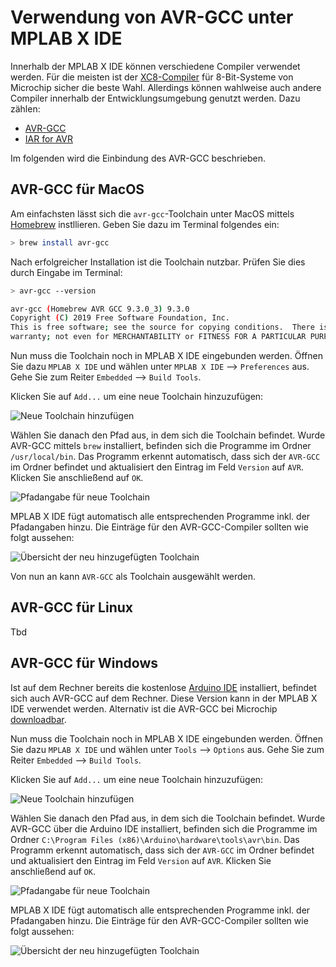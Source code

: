# Verwendung von AVR-GCC unter MPLAB X IDE

Innerhalb der MPLAB X IDE können verschiedene Compiler verwendet werden. Für die meisten ist der [XC8-Compiler](https://www.microchip.com/en-us/development-tools-tools-and-software/mplab-xc-compilers#tabs) für 8-Bit-Systeme von Microchip sicher die beste Wahl. Allerdings können wahlweise auch andere Compiler innerhalb der Entwicklungsumgebung genutzt werden. Dazu zählen:

- [AVR-GCC](https://gcc.gnu.org/wiki/avr-gcc)
- [IAR for AVR](https://www.iar.com/ewavr)

Im folgenden wird die Einbindung des AVR-GCC beschrieben.

## AVR-GCC für MacOS

Am einfachsten lässt sich die `avr-gcc`-Toolchain unter MacOS mittels [Homebrew](https://brew.sh) instllieren. Geben Sie dazu im Terminal folgendes ein:

```bash
> brew install avr-gcc
```

Nach erfolgreicher Installation ist die Toolchain nutzbar. Prüfen Sie dies durch Eingabe im Terminal:

```bash
> avr-gcc --version

avr-gcc (Homebrew AVR GCC 9.3.0_3) 9.3.0
Copyright (C) 2019 Free Software Foundation, Inc.
This is free software; see the source for copying conditions.  There is NO
warranty; not even for MERCHANTABILITY or FITNESS FOR A PARTICULAR PURPOSE.
````

Nun muss die Toolchain noch in MPLAB X IDE eingebunden werden. Öffnen Sie dazu `MPLAB X IDE` und wählen unter `MPLAB X IDE` --> `Preferences` aus. Gehe Sie zum Reiter `Embedded` --> `Build Tools`.

Klicken Sie auf `Add...` um eine neue Toolchain hinzuzufügen:

![Neue Toolchain hinzufügen](img/mplab_avr-gcc_macos_01.png)

Wählen Sie danach den Pfad aus, in dem sich die Toolchain befindet. Wurde AVR-GCC mittels `brew` installiert, befinden sich die Programme im Ordner `/usr/local/bin`. Das Programm erkennt automatisch, dass sich der `AVR-GCC` im Ordner befindet und aktualisiert den Eintrag im Feld `Version` auf `AVR`. Klicken Sie anschließend auf `OK`.

![Pfadangabe für neue Toolchain](img/mplab_avr-gcc_macos_02.png)

MPLAB X IDE fügt automatisch alle entsprechenden Programme inkl. der Pfadangaben hinzu. Die Einträge für den AVR-GCC-Compiler sollten wie folgt aussehen:

![Übersicht der neu hinzugefügten Toolchain](img/mplab_avr-gcc_macos_03.png)

Von nun an kann `AVR-GCC` als Toolchain ausgewählt werden.


## AVR-GCC für Linux

Tbd

## AVR-GCC für Windows

Ist auf dem Rechner bereits die kostenlose [Arduino IDE](https://www.arduino.cc/en/software) installiert, befindet sich auch AVR-GCC auf dem Rechner. Diese Version kann in der MPLAB X IDE verwendet werden. Alternativ ist die AVR-GCC bei Microchip [downloadbar](https://www.microchip.com/en-us/development-tools-tools-and-software/gcc-compilers-avr-and-arm).

Nun muss die Toolchain noch in MPLAB X IDE eingebunden werden. Öffnen Sie dazu `MPLAB X IDE` und wählen unter `Tools` --> `Options` aus. Gehe Sie zum Reiter `Embedded` --> `Build Tools`.

Klicken Sie auf `Add...` um eine neue Toolchain hinzuzufügen:

![Neue Toolchain hinzufügen](img/mplab_avr-gcc_win_01.png)

Wählen Sie danach den Pfad aus, in dem sich die Toolchain befindet. Wurde AVR-GCC über die Arduino IDE installiert, befinden sich die Programme im Ordner `C:\Program Files (x86)\Arduino\hardware\tools\avr\bin`. Das Programm erkennt automatisch, dass sich der `AVR-GCC` im Ordner befindet und aktualisiert den Eintrag im Feld `Version` auf `AVR`. Klicken Sie anschließend auf `OK`.

![Pfadangabe für neue Toolchain](img/mplab_avr-gcc_win_02.png)

MPLAB X IDE fügt automatisch alle entsprechenden Programme inkl. der Pfadangaben hinzu. Die Einträge für den AVR-GCC-Compiler sollten wie folgt aussehen:

![Übersicht der neu hinzugefügten Toolchain](img/mplab_avr-gcc_win_03.png)